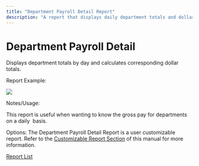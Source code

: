 ```yaml
---
title: "Department Payroll Detail Report"
description: "A report that displays daily department totals and dollar amounts for payroll analysis, with customizable options."
---
```


# Department Payroll Detail

Displays department totals by day and calculates corresponding dollar totals.

Report Example:

![](/img/Department_Payroll_Detail.gif)

Notes/Usage:

This report is useful when wanting to know the gross pay for departments on a daily  basis.

Options: The Department Payroll Detail Report is a user customizable report. Refer to the [Customizable Report Section](../../User_Customizable_Reports.md) of this manual for more information.

[Report List](../Report_List.md)
